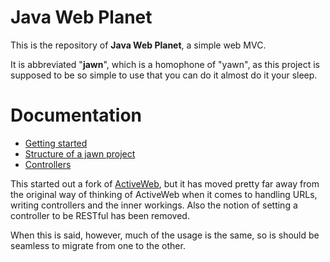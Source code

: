 # Java Web Planet

This is the repository of **Java Web Planet**, a simple web MVC.

It is abbreviated "**jawn**", which is a homophone of "yawn", as this project is supposed to be so simple to use
that you can do it almost do it your sleep.

# Documentation
* [Getting started](docs/getting_started.md)
* [Structure of a jawn project](docs/structure_of_jawn_project.md)
* [Controllers](docs/controllers.md)


This started out a fork of [ActiveWeb](https://github.com/javalite/activeweb),
but it has moved pretty far away from the original way of thinking of ActiveWeb
when it comes to handling URLs, writing controllers and the inner workings.
Also the notion of setting a controller to be RESTful has been removed.

When this is said, however, much of the usage is the same, so is should be
seamless to migrate from one to the other.
